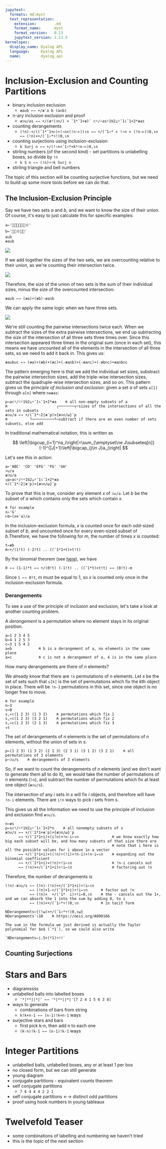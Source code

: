```yaml
---
jupytext:
  formats: md:myst
  text_representation:
    extension:        .md
    format_name:      myst
    format_version:   0.13
    jupytext_version: 1.11.5
kernelspec:
  display_name: Dyalog APL
  language:     Dyalog APL
  name:         dyalog_apl
---
```


# Inclusion-Exclusion and Counting Partitions

- binary inclusion exclusion
    - `≢a∪b ←→ +/≢¨a b (a∩b)`
- n-ary inclusion exclusion and proof
    - `≢⊃∪/as ←→ +/(≢⍤(⊃∩/) × ¯1*¯1+≢)¨ ⊂⍤/∘as⍤1⍉2⊥⍣¯1⍳¯1+2*≢as`
- counting derangements
    - `(!n)-+/((¯1*¯1+⊢)×!∘n×(!n-⊢))⍳n ←→ +/(¯1∘* × !∘n × (!n-⊢))0,⍳n ←→ (!n)×+/(¯1∘*÷!)0,⍳n`
- counting surjections using inclusion-exclusion
    - `k Surj n ←→ +/(!∘n×¯1∘*×k*⍨n-⊢)0,⍳n`
- stirling numbers (of the second kind) - set partitions is unlabelling boxes, so divide by `!n`
    - `k S n ←→ (!n)÷⍨k Surj n`
- stirling triangle and bell numbers

The topic of this section will be counting surjective functions, but we need to build up some more tools before we can do that.

## The Inclusion-Exclusion Principle

Say we have two sets $a$ and $b$, and we want to know the size of their union. Of course, it's easy to just calculate this for specific examples:

```{code-cell}
a←'🍎🍌🍊🍐🍇🥑🫑'
b←'🍄🥕🫑🧅🥑'
a∪b
≢a∪b
```

![](../manim/media/images/combinatorics/InclusionExclusion1_ManimCE_v0.18.0.png)

If we add together the sizes of the two sets, we are overcounting relative to their union, as we're counting their intersection twice.

![](../manim/media/images/combinatorics/InclusionExclusion2_ManimCE_v0.18.0.png)

Therefore, the size of the union of two sets is the sum of their individual sizes, minus the size of the overcounted intersection:

```
≢a∪b ←→ (≢a)+(≢b)-≢a∩b
```

We can apply the same logic when we have three sets.

![](../manim/media/images/combinatorics/InclusionExclusion3_ManimCE_v0.18.0.png)

We're still counting the pairwise intersections twice each. When we subtract the sizes of the extra pairwise intersections, we end up subtracting the size of the intersection of all three sets three times over. Since this intersection appeared three times in the original sum (once in each set), this means we have uncounted all of the elements in the intersection of all three sets, so we need to add it back in. This gives us:

```
≢a∪b∪c ←→ (≢a)+(≢b)+(≢c)+(-≢a∩b)+(-≢a∩c)+(-≢b∩c)+≢a∩b∩c
```

The pattern emerging here is that we add the individual set sizes, substract the pairwise intersection sizes, add the triple-wise intersection sizes, subtract the quadruple-wise intersection sizes, and so on. This pattern gives us the *principle of inclusion and exclusion*: given a set $a$ of sets `a[1]` through `a[n]` where `n≡≢as`:

```
p←a⊂⍤/⍨⍤1⍉2⊥⍣¯1⍳¯1+2*≢a    ⍝ all non-empty subsets of a
⍝                      ┌───────┬─sizes of the intersections of all the sets in subsets
≢⊃∪/a ←→ +/(¯1*~2|≢¨p)×{≢⊃∩/⍵}¨p
⍝          └──────────┴─subtract if there are an even number of sets subsets, else add
```

In traditional mathematical notation, this is written as

$$
\left|\bigcup_{i=1}^na_i\right|=\sum_{\emptyset\ne J\subseteq[n]}(-1)^{|J|+1}\left|\bigcap_{j\in J}a_j\right|
$$

Let's see this in action:

```{code-cell}
a←'ABC' 'CD' 'EFG' 'FG' 'GH'
⊃∪/a
≢⊃∪/a
⍪p←a⊂⍤/⍨⍤1⍉2⊥⍣¯1⍳¯1+2*≢a
+/(¯1*~2|≢¨p)×{≢⊃∩/⍵}¨p
```

To prove that this is true, consider any element $x$ of `⊃∪/a`. Let $b$ be the subset of $a$ which contains only the sets which contain $x$.

```{code-cell}
⍝ for example
x←'G'
⊢b←(x∊¨a)/a
```

In the inclusion-exclusion formula, $x$ is counted once for each odd-sized subset of $b$, and uncounted once for every even-sized subset of $b$.Therefore, we have the following for $m$, the number of times $x$ is counted:

```
t←≢b
m←+/(1!t) (-2!t) .. ((¯1*1+t)×t!t)
```

By the binomial theorem (see [here](./combinations-and-bijective-proofs.md)), we have

```
0 ←→ (1-1)*t ←→ +/(0!t) (-1!t) .. ((¯1*t)×t!t) ←→ (0!t)-m
```

Since `1 ←→ 0!t`, $m$ must be equal to $1$, so $x$ is counted only once in the inclusion-exclusion formula.

### Derangements

To see a use of the principle of inclusion and exclusion, let's take a look at another counting problem.

A *derangement* is a permutation where no element stays in its original position.

```{code-cell}
a←1 2 3 4 5
b←4 1 2 5 3
c←3 1 5 4 2
a=b            ⍝ b is a derangement of a, no elements in the same place
a=c            ⍝ c is not a derangement of a, 4 is in the same place
```

How many derangements are there of $n$ elements?

We already know that there are `!n` permutations of $n$ elements. Let $s$ be the set of sets such that `s[k]` is the set of permutations which fix the $k$th object in place. There will be `!n-1` permutations in this set, since one object is no longer free to move.

```{code-cell}
⍝ for example
n←3
s←⍬
s,←⊂(1 2 3) (1 3 2)    ⍝ permutations which fix 1
s,←⊂(1 2 3) (3 2 1)    ⍝ permutations which fix 2
s,←⊂(1 2 3) (2 1 3)    ⍝ permutations which fix 3
⍪s
```

The set of derangements of $n$ elements is the set of permutations of $n$ elements, without the union of sets in $s$.

```{code-cell}
p←(1 2 3) (1 3 2) (2 1 3) (2 3 1) (3 1 2) (3 2 1)    ⍝ all permutations of 3 elements
p~⊃∪/s    ⍝ derangements of 3 elements
```

So, if we want to count the derangements of $n$ elements (and we don't want to generate them all to do it), we would take the number of permutations of $n$ elements (`!n`), and subtract the number of permutations which fix at least one object (`≢⊃∪/s`).

The intersection of any $i$ sets in $s$ will fix $i$ objects, and therefore will have `!n-i` elements. There are `i!n` ways to pick $i$ sets from $s$.

This gives us all the information we need to use the principle of inclusion and exclusion find `≢⊃∪/s`.

```
n←≢s
p←s⊂⍤/⍨⍤1⍉2⊥⍣¯1⍳¯1+2*n    ⍝ all nonempty subsets of s
≢⊃∪/s ←→ +/(¯1*1+≢¨p)×{≢⊃∩/⍵}¨p
      ←→ +/(¯1*1+i)×(i!n)×!n-i←⍳n               ⍝ we know exactly how big each subset will be, and how many subsets of that size there are
                                                ⍝ note that i here is all the possible values for i above in a vector
      ←→ +/(¯1*1+i)×((!n)÷(!i)×!n-i)×!n-i←⍳n    ⍝ expanding out the binomial coefficient
      ←→ +/(¯1*1+i)×(!n)÷!i←⍳n                  ⍝ !n-i cancels out
      ←→ (!n)×+/(¯1*1+i)÷!i←⍳n                  ⍝ factoring out !n
```

Therefore, the number of derangements is

```
(!n)-≢⊃∪/s ←→ (!n)-(!n)×+/(¯1*1+i)÷!i←⍳n
           ←→ (!n)×1-+/(¯1*1+i)÷!i←⍳n      ⍝ factor out !n
           ←→ (!n)×  +/(¯1*  i)÷!i←0,⍳n    ⍝ the - cancels out the 1+, and we can absorb the 1 into the sum by adding 0, to i
           ←→ (!n)×+/(¯1∘*÷!)0,⍳n          ⍝ in tacit form
```

```{code-cell}
NDerangements←{(!⍵)×+/(¯1∘*÷!)0,⍳⍵}
NDerangements¨⍳10    ⍝ https://oeis.org/A000166
```

```{admonition} Aside
The sum in the formula we just derived is actually the Taylor polynomial for $e$ (`*1`), so we could also write

`NDerangements←⌊.5+(*1)÷⍨!`
```

## Counting Surjections

# Stars and Bars

- diagramssss
- unlabelled balls into labelled boxes
    - `'*|**||*|' ←→ '*|**||*|'[7 2 4 1 5 6 3 8]`
- ways to generate
    - combinations of bars from string
    - `k!k+n-1 ←→ (n-1)!k+n-1` ways
- surjective stars and bars
    - first pick k-n, then add n to each one
    - `(k-n)!k-1 ←→ (n-1)!k-1` ways

# Integer Partitions

- unlabelled balls, unlabelled boxes, any or at least 1 per box
- no closed form, but we can still generate
- young diagram
- conjugate partitions - equivalent counts theorem
- self conjugate partitions
    - `7 6 4 4 4 2 2 1`
- self conjugate partitions ←→ distinct odd partitions
- proof using hook numbers in young tableaux

# Twelvefold Teaser

- some combinations of labelling and numbering we haven't tried
- this is the topic of the next section


